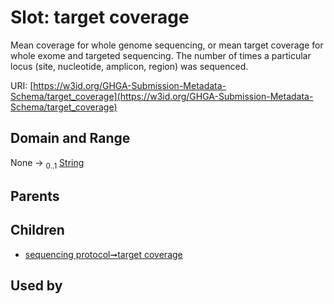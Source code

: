 
# Slot: target coverage


Mean coverage for whole genome sequencing, or mean target coverage for whole exome and targeted sequencing. The number of times a particular locus (site, nucleotide, amplicon, region) was sequenced.

URI: [https://w3id.org/GHGA-Submission-Metadata-Schema/target_coverage](https://w3id.org/GHGA-Submission-Metadata-Schema/target_coverage)


## Domain and Range

None &#8594;  <sub>0..1</sub> [String](types/String.md)

## Parents


## Children

 *  [sequencing protocol➞target coverage](sequencing_protocol_target_coverage.md)

## Used by

